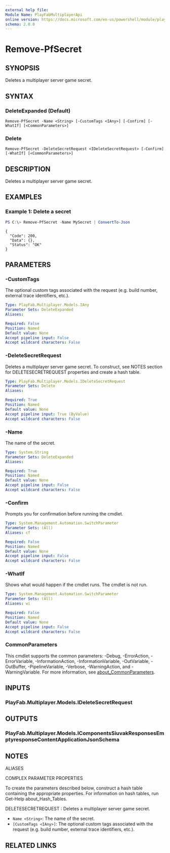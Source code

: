 ```yaml
---
external help file:
Module Name: PlayFabMultiplayerApi
online version: https://docs.microsoft.com/en-us/powershell/module/playfabmultiplayerapi/remove-pfsecret
schema: 2.0.0
---
```


# Remove-PfSecret

## SYNOPSIS
Deletes a multiplayer server game secret.

## SYNTAX

### DeleteExpanded (Default)
```
Remove-PfSecret -Name <String> [-CustomTags <IAny>] [-Confirm] [-WhatIf] [<CommonParameters>]
```

### Delete
```
Remove-PfSecret -DeleteSecretRequest <IDeleteSecretRequest> [-Confirm] [-WhatIf] [<CommonParameters>]
```

## DESCRIPTION
Deletes a multiplayer server game secret.

## EXAMPLES

### Example 1: Delete a secret
```powershell
PS C:\> Remove-PfSecret -Name MySecret | ConvertTo-Json
```

```output
{
  "Code": 200,
  "Data": {},
  "Status": "OK"
}
```



## PARAMETERS

### -CustomTags
The optional custom tags associated with the request (e.g.
build number, external trace identifiers, etc.).

```yaml
Type: PlayFab.Multiplayer.Models.IAny
Parameter Sets: DeleteExpanded
Aliases:

Required: False
Position: Named
Default value: None
Accept pipeline input: False
Accept wildcard characters: False
```

### -DeleteSecretRequest
Deletes a multiplayer server game secret.
To construct, see NOTES section for DELETESECRETREQUEST properties and create a hash table.

```yaml
Type: PlayFab.Multiplayer.Models.IDeleteSecretRequest
Parameter Sets: Delete
Aliases:

Required: True
Position: Named
Default value: None
Accept pipeline input: True (ByValue)
Accept wildcard characters: False
```

### -Name
The name of the secret.

```yaml
Type: System.String
Parameter Sets: DeleteExpanded
Aliases:

Required: True
Position: Named
Default value: None
Accept pipeline input: False
Accept wildcard characters: False
```

### -Confirm
Prompts you for confirmation before running the cmdlet.

```yaml
Type: System.Management.Automation.SwitchParameter
Parameter Sets: (All)
Aliases: cf

Required: False
Position: Named
Default value: None
Accept pipeline input: False
Accept wildcard characters: False
```

### -WhatIf
Shows what would happen if the cmdlet runs.
The cmdlet is not run.

```yaml
Type: System.Management.Automation.SwitchParameter
Parameter Sets: (All)
Aliases: wi

Required: False
Position: Named
Default value: None
Accept pipeline input: False
Accept wildcard characters: False
```

### CommonParameters
This cmdlet supports the common parameters: -Debug, -ErrorAction, -ErrorVariable, -InformationAction, -InformationVariable, -OutVariable, -OutBuffer, -PipelineVariable, -Verbose, -WarningAction, and -WarningVariable. For more information, see [about_CommonParameters](http://go.microsoft.com/fwlink/?LinkID=113216).

## INPUTS

### PlayFab.Multiplayer.Models.IDeleteSecretRequest

## OUTPUTS

### PlayFab.Multiplayer.Models.IComponentsSiuvakResponsesEmptyresponseContentApplicationJsonSchema

## NOTES

ALIASES

COMPLEX PARAMETER PROPERTIES

To create the parameters described below, construct a hash table containing the appropriate properties. For information on hash tables, run Get-Help about_Hash_Tables.


DELETESECRETREQUEST <IDeleteSecretRequest>: Deletes a multiplayer server game secret.
  - `Name <String>`: The name of the secret.
  - `[CustomTags <IAny>]`: The optional custom tags associated with the request (e.g. build number, external trace identifiers, etc.).

## RELATED LINKS

